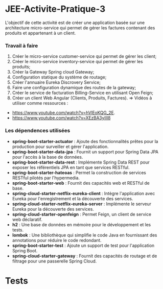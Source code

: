 # JEE-Activite-Pratique-3
 
L'objectif de cette activité est de créer une application basée sur une architecture micro-service qui permet de gérer les factures contenant des produits et appartenant à un client.

### Travail à faire ###

1. Créer le micro-service customer-service qui permet de gérer les client;
2. Créer le micro-service inventory-service qui permet de gérer les produits;
3. Créer la Gateway Spring cloud Gateway;
4. Configuration statique du système de routage;
5. Créer l'annuaire Eureka Discrovery Service;
6. Faire une configuration dynamique des routes de la gateway;
7. Créer le service de facturation Billing-Service en utilisant Open Feign;
8. Créer un client Web Angular (Clients, Produits, Factures).
=> Vidéos à utiliser comme ressources : 
- https://www.youtube.com/watch?v=hVlEoKQG_2E.
- https://www.youtube.com/watch?v=XEzBA3yIII8

### Les dépendences utilisées ### 

- **spring-boot-starter-actuator**  : Ajoute des fonctionnalités prêtes pour la production pour surveiller et gérer l'application.
- **spring-boot-starter-data-jpa** : Fournit un support pour Spring Data JPA pour l'accès à la base de données.
- **spring-boot-starter-data-rest** : Implémente Spring Data REST pour exposer les référentiels JPA en tant que services RESTful.
- **spring-boot-starter-hateoas** : Permet la construction de services RESTful pilotés par l'hypermedia.
- **spring-boot-starter-web** : Fournit des capacités web et RESTful de base.
- **spring-cloud-starter-netflix-eureka-client** : Intègre l'application avec Eureka pour l'enregistrement et la découverte des services.
- **spring-cloud-starter-netflix-eureka-server** : Implémente le serveur Eureka pour la découverte des services.
- **spring-cloud-starter-openfeign** : Permet Feign, un client de service web déclaratif.
- **h2** : Une base de données en mémoire pour le développement et les tests.
- **lombok** : Une bibliothèque qui simplifie le code Java en fournissant des annotations pour réduire le code redondant.
- **spring-boot-starter-test** : Ajoute un support de test pour l'application Spring Boot.
- **spring-cloud-starter-gateway** : Fournit des capacités de routage et de filtrage pour une passerelle Spring Cloud.

# Tests

